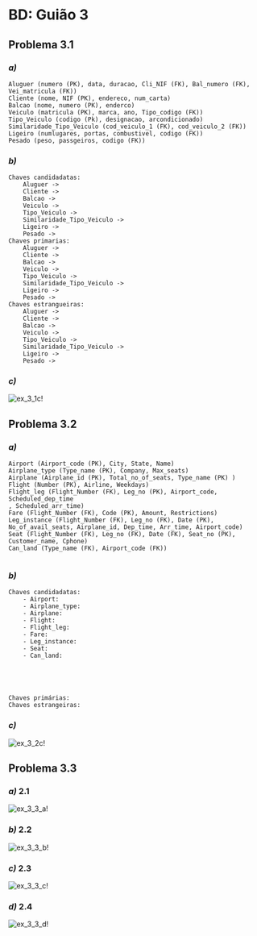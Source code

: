# BD: Guião 3


## ​Problema 3.1
 
### *a)*

```
Aluguer (numero (PK), data, duracao, Cli_NIF (FK), Bal_numero (FK), Vei_matricula (FK))
Cliente (nome, NIF (PK), endereco, num_carta)
Balcao (nome, numero (PK), enderco)
Veiculo (matricula (PK), marca, ano, Tipo_codigo (FK))
Tipo_Veiculo (codigo (Pk), designacao, arcondicionado)
Similaridade_Tipo_Veiculo (cod_veiculo_1 (FK), cod_veiculo_2 (FK))
Ligeiro (numlugares, portas, combustivel, codigo (FK))
Pesado (peso, passgeiros, codigo (FK))

```


### *b)* 

```
Chaves candidadatas:
    Aluguer ->
    Cliente ->
    Balcao ->
    Veiculo ->
    Tipo_Veiculo ->
    Similaridade_Tipo_Veiculo ->
    Ligeiro ->
    Pesado ->
Chaves primarias:
    Aluguer ->
    Cliente ->
    Balcao ->
    Veiculo ->
    Tipo_Veiculo ->
    Similaridade_Tipo_Veiculo ->
    Ligeiro ->
    Pesado ->
Chaves estrangueiras:
    Aluguer ->
    Cliente ->
    Balcao ->
    Veiculo ->
    Tipo_Veiculo ->
    Similaridade_Tipo_Veiculo ->
    Ligeiro ->
    Pesado ->

```


### *c)* 

![ex_3_1c!](ex_3_1c.jpg "AnImage")


## ​Problema 3.2

### *a)*

```
Airport (Airport_code (PK), City, State, Name)
Airplane_type (Type_name (PK), Company, Max_seats)
Airplane (Airplane_id (PK), Total_no_of_seats, Type_name (PK) )
Flight (Number (PK), Airline, Weekdays)
Flight_leg (Flight_Number (FK), Leg_no (PK), Airport_code, Scheduled_dep_time
, Scheduled_arr_time)
Fare (Flight_Number (FK), Code (PK), Amount, Restrictions)
Leg_instance (Flight_Number (FK), Leg_no (FK), Date (PK), No_of_avail_seats, Airplane_id, Dep_time, Arr_time, Airport_code)
Seat (Flight_Number (FK), Leg_no (FK), Date (FK), Seat_no (PK), Customer_name, Cphone)
Can_land (Type_name (FK), Airport_code (FK))


```


### *b)* 

```
Chaves candidadatas:
    - Airport:
    - Airplane_type:
    - Airplane:
    - Flight:
    - Flight_leg:
    - Fare:
    - Leg_instance:
    - Seat:
    - Can_land:





Chaves primárias:
Chaves estrangeiras:

```


### *c)* 

![ex_3_2c!](ex_3_2c.jpg "AnImage")


## ​Problema 3.3


### *a)* 2.1

![ex_3_3_a!](ex_3_3a.jpg "AnImage")

### *b)* 2.2

![ex_3_3_b!](ex_3_3b.jpg "AnImage")

### *c)* 2.3

![ex_3_3_c!](ex_3_3c.jpg "AnImage")

### *d)* 2.4

![ex_3_3_d!](ex_3_3d.jpg "AnImage")